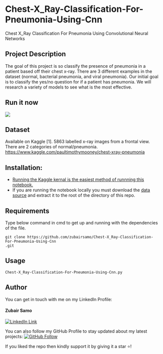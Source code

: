 # Chest-X_Ray-Classification-For-Pneumonia-Using-Cnn
Chest X_Ray Classification For Pneumonia Using Convolutional Neural Networks
## Project Description
The goal of this project is so classify the presence of pneumonia in a patient based off their chest x-ray. There are 3 different examples in the dataset (normal, bacterial pneumonia, and viral pneumonia). Our initial goal is to classify the yes/no question for if a patient has pneumonia. We will research a variety of models to see what is the most effective.

## Run it now

<a href="https://colab.research.google.com/drive/1IjdaLHubOLnSDUKtEQDttovGS86GtcQA#scrollTo=fUaljOYVI4YD" target="_parent">
    <img src="https://colab.research.google.com/assets/colab-badge.svg"/>
</a>

## Dataset
Available on Kaggle [1]. 5863 labelled x-ray images from a frontal view. There are 2 categories of normal/pneumonia.
https://www.kaggle.com/paultimothymooney/chest-xray-pneumonia
## Installation:
* [Running the Kaggle kernal is the easiest method of runnning this notebook.](https://www.kaggle.com/brucemacd/detecting-pneumonia-in-x-ray-images)
* If you are running the notebook locally you must download the [data source](https://www.kaggle.com/paultimothymooney/chest-xray-pneumonia) and extract it to the root of the directory of this repo.
## Requirements
Type below command in cmd to get up and running with the dependencies of the file.
```
git clone https://github.com/zubairsamo/Chest-X_Ray-Classification-For-Pneumonia-Using-Cnn
.git

```
## Usage
```
Chest-X_Ray-Classification-For-Pneumonia-Using-Cnn.py
```


## Author
You can get in touch with me on my LinkedIn Profile:

#### Zubair Samo
[![LinkedIn Link](https://img.shields.io/badge/Connect-ZubairSamo-blue.svg?logo=linkedin&longCache=true&style=social&label=Connect
)](https://linkedin.com/in/zubair-samo-3a2764197)

You can also follow my GitHub Profile to stay updated about my latest projects: [![GitHub Follow](https://img.shields.io/badge/Connect-zubairsamo-blue.svg?logo=Github&longCache=true&style=social&label=Follow)](https://github.com/zubairsamo)

If you liked the repo then kindly support it by giving it a star ⭐!
